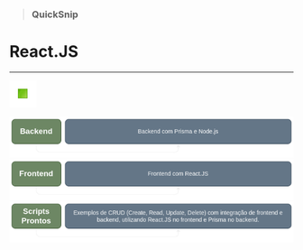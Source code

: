 > ### QuickSnip

# React.JS

---

<!-- Botões de navegação -->
[![Início](../images/control/11273_control_stop_icon.png)](../README.md#quicksnip "Início")
<!-- /Botões de navegação -->

[![Backend com React.JS](./images/Backend.png)](./Backend_com_Prisma_e_Node.js/README.md#quicksnip "Backend com React.JS")
[![Frontend com React.JS](./images/Fronteend.png)](./Frontend_com_React.JS/README.md#quicksnip "Frontend com React.JS")
[![Scripts prontos com React.JS](./images/Scripts_Prontos.png)](./Scripts_Prontos_Backend_e_Frontend/README.md#quicksnip "Scripts prontos com React.JS")